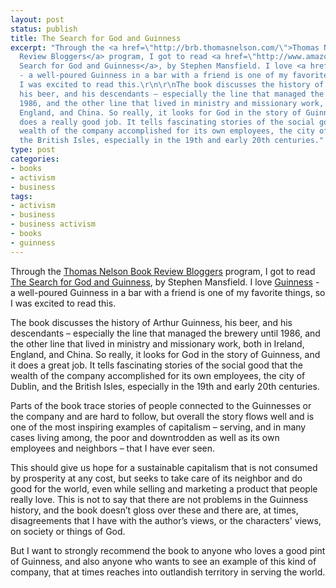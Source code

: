 ```yaml
---
layout: post
status: publish
title: The Search for God and Guinness
excerpt: "Through the <a href=\"http://brb.thomasnelson.com/\">Thomas Nelson Book
  Review Bloggers</a> program, I got to read <a href=\"http://www.amazon.com/gp/product/1595552693?ie=UTF8&tag=jonathanstega-20&linkCode=as2&camp=1789&creative=390957&creativeASIN=1595552693\">The
  Search for God and Guinness</a>, by Stephen Mansfield. I love <a href=\"http://www.guinness.com/\">Guinness</a>
  - a well-poured Guinness in a bar with a friend is one of my favorite things, so
  I was excited to read this.\r\n\r\nThe book discusses the history of Arthur Guinness,
  his beer, and his descendants – especially the line that managed the brewery until
  1986, and the other line that lived in ministry and missionary work, both in Ireland,
  England, and China. So really, it looks for God in the story of Guinness, and it
  does a really good job. It tells fascinating stories of the social good that the
  wealth of the company accomplished for its own employees, the city of Dublin, and
  the British Isles, especially in the 19th and early 20th centuries."
type: post
categories:
- books
- activism
- business
tags:
- activism
- business
- business activism
- books
- guinness
---
```

Through the <a href="http://brb.thomasnelson.com/">Thomas Nelson Book Review Bloggers</a> program, I got to read <a href="http://www.amazon.com/gp/product/1595552693?ie=UTF8&amp;tag=jonathanstega-20&amp;linkCode=as2&amp;camp=1789&amp;creative=390957&amp;creativeASIN=1595552693">The Search for God and Guinness</a>, by Stephen Mansfield. I love <a href="http://www.guinness.com/">Guinness</a> - a well-poured Guinness in a bar with a friend is one of my favorite things, so I was excited to read this.

The book discusses the history of Arthur Guinness, his beer, and his descendants &ndash; especially the line that managed the brewery until 1986, and the other line that lived in ministry and missionary work, both in Ireland, England, and China. So really, it looks for God in the story of Guinness, and it does a great job. It tells fascinating stories of the social good that the wealth of the company accomplished for its own employees, the city of Dublin, and the British Isles, especially in the 19th and early 20th centuries.

Parts of the book trace stories of people connected to the Guinnesses or the company and are hard to follow, but overall the story flows well and is one of the most inspiring examples of capitalism &ndash; serving, and in many cases living among, the poor and downtrodden as well as its own employees and neighbors &ndash; that I have ever seen.

This should give us hope for a sustainable capitalism that is not consumed by prosperity at any cost, but seeks to take care of its neighbor and do good for the world, even while selling and marketing a product that people really love. This is not to say that there are not problems in the Guinness history, and the book doesn&rsquo;t gloss over these and there are, at times, disagreements that I have with the author&rsquo;s views, or the characters' views, on society or things of God.

But I want to strongly recommend the book to anyone who loves a good pint of Guinness, and also anyone who wants to see an example of this kind of company, that at times reaches into outlandish territory in serving the world.
